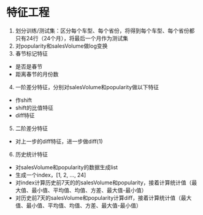 # 特征工程

1. 划分训练/测试集：区分每个车型、每个省份，将得到每个车型、每个省份都只有24行（24个月），将最后一个月作为测试集
2. 对popularity和salesVolume做log变换
3. 春节标记特征
- 是否是春节
- 距离春节的月份数
4. 一阶差分特征，分别对salesVolume和popularity做以下特征
- 作shift
- shift的比值特征
- diff特征
5. 二阶差分特征
- 对上一步的diff特征，进一步做diff(1)
6. 历史统计特征
- 对salesVolume和popularity的数据生成list
- 生成一个index，[1, 2, ..., 24]
- 对index计算历史前7天的的salesVolume和popularity，接着计算统计值（最大值、最小值、平均值、均值、方差、最大值-最小值）
- 对历史前7天的salesVolume和popularity计算diff，接着计算统计值（最大值、最小值、平均值、均值、方差、最大值-最小值）